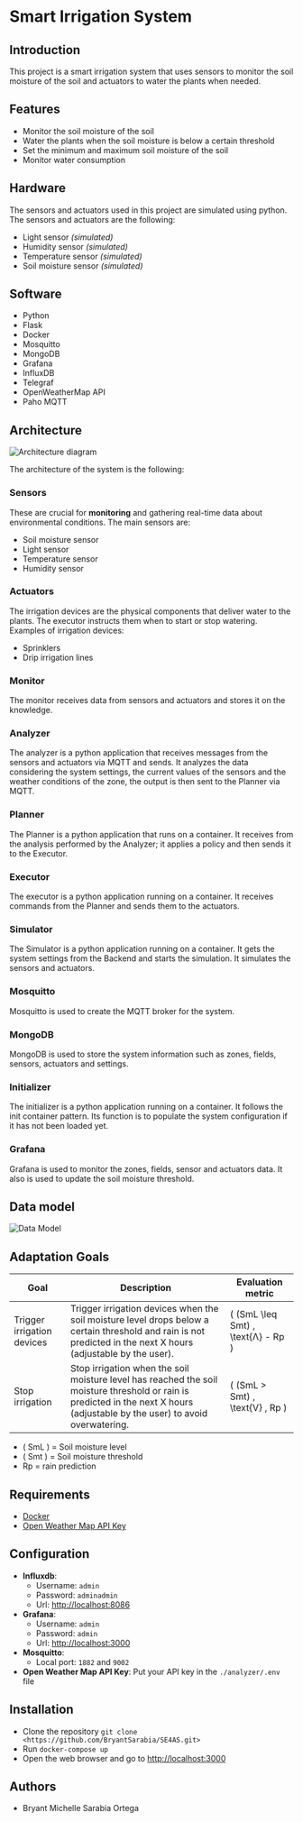 # Smart Irrigation System

## Introduction

This project is a smart irrigation system that uses sensors to monitor the soil moisture of the soil and actuators to water the plants when needed.

## Features

- Monitor the soil moisture of the soil
- Water the plants when the soil moisture is below a certain threshold
- Set the minimum and maximum soil moisture of the soil
- Monitor water consumption

## Hardware

The sensors and actuators used in this project are simulated using python. The sensors and actuators are the following:

- Light sensor *(simulated)*
- Humidity sensor *(simulated)*
- Temperature sensor *(simulated)*
- Soil moisture sensor *(simulated)*

## Software

- Python
- Flask
- Docker
- Mosquitto
- MongoDB
- Grafana
- InfluxDB
- Telegraf
- OpenWeatherMap API
- Paho MQTT

## Architecture

![Architecture diagram](./docs/hld.png)

The architecture of the system is the following:

### Sensors

These are crucial for **monitoring** and gathering real-time data about environmental conditions. The
main sensors are:

- Soil moisture sensor
- Light sensor
- Temperature sensor
- Humidity sensor

### Actuators

The irrigation devices are the physical components that deliver water to the plants. The executor
instructs them when to start or stop watering.
Examples of irrigation devices:

- Sprinklers
- Drip irrigation lines

### Monitor

The monitor receives data from sensors and actuators and stores it on the knowledge.

### Analyzer

The analyzer is a python application that receives messages from the sensors and actuators via MQTT
and sends. It analyzes the data considering the system settings, the current values of the sensors and
the weather conditions of the zone, the output is then sent to the Planner via MQTT.

### Planner

The Planner is a python application that runs on a container. It receives from the analysis performed by
the Analyzer; it applies a policy and then sends it to the Executor.

### Executor

The executor is a python application running on a container. It receives commands from the Planner
and sends them to the actuators.

### Simulator

The Simulator is a python application running on a container. It gets the system settings from the
Backend and starts the simulation. It simulates the sensors and actuators.

### Mosquitto

Mosquitto is used to create the MQTT broker for the system.

### MongoDB

MongoDB is used to store the system information such as zones, fields, sensors, actuators and
settings.

### Initializer

The initializer is a python application running on a container. It follows the init container pattern. Its
function is to populate the system configuration if it has not been loaded yet.

### Grafana

Grafana is used to monitor the zones, fields, sensor and actuators data. It also is used to update the
soil moisture threshold.

## Data model

![Data Model](./docs/data-model.png)

## Adaptation Goals

| Goal                     | Description                                                                                       | Evaluation metric         |
|--------------------------|---------------------------------------------------------------------------------------------------|---------------------------|
| Trigger irrigation devices | Trigger irrigation devices when the soil moisture level drops below a certain threshold and rain is not predicted in the next X hours (adjustable by the user). | \( (SmL \leq Smt) \, \text{Λ} - Rp \) |
| Stop irrigation           | Stop irrigation when the soil moisture level has reached the soil moisture threshold or rain is predicted in the next X hours (adjustable by the user) to avoid overwatering. | \( (SmL > Smt) \, \text{V} \, Rp \) |

- \( SmL \) = Soil moisture level
- \( Smt \) = Soil moisture threshold
- Rp = rain prediction

## Requirements

- [Docker](https://www.docker.com/get-started/)
- [Open Weather Map API Key](https://openweathermap.org/price)

## Configuration

- **Influxdb**:
  - Username: `admin`
  - Password: `adminadmin`
  - Url: <http://localhost:8086>
- **Grafana**:
  - Username: `admin`
  - Password: `admin`
  - Url: <http://localhost:3000>
- **Mosquitto**:
  - Local port: `1882` and `9002`
- **Open Weather Map API Key**: Put your API key in the `./analyzer/.env` file

## Installation

- Clone the repository `git clone <https://github.com/BryantSarabia/SE4AS.git>`
- Run `docker-compose up`
- Open the web browser and go to <http://localhost:3000>

## Authors

- Bryant Michelle Sarabia Ortega
